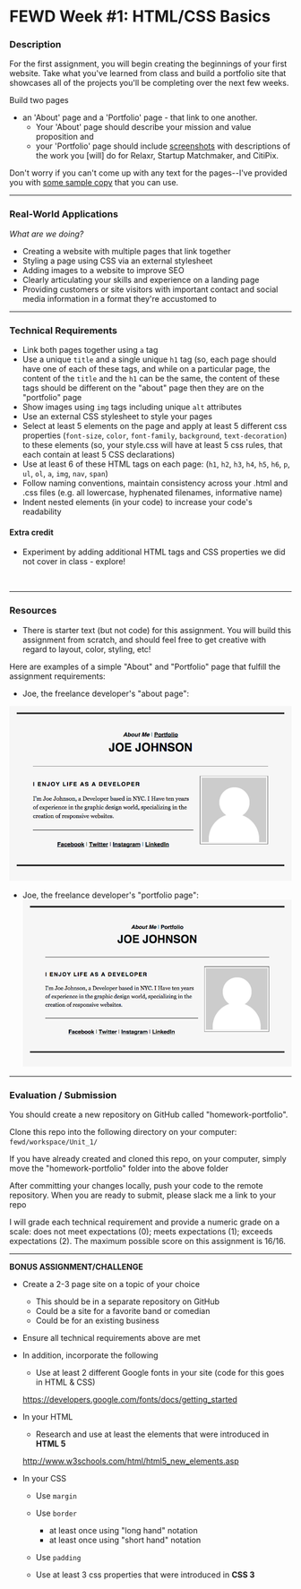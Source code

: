 # FEWD Week #1: HTML/CSS Basics

### Description


For the first assignment, you will begin creating the beginnings of your first website. Take what you've learned from class and build a portfolio site that showcases all of the projects you'll be completing over the next few weeks.


Build two pages

- an 'About' page and a 'Portfolio' page - that link to one another.
  - Your 'About' page should describe your mission and value proposition and
  - your 'Portfolio' page should include [screenshots](starter_code/images) with descriptions of the work you [will] do for Relaxr, Startup Matchmaker, and CitiPix.

Don't worry if you can't come up with any text for the pages--I've provided you with [some sample copy](starter_code/sample_copy.txt) that you can use.

---

### Real-World Applications
*What are we doing?*

- Creating a website with multiple pages that link together
- Styling a page using CSS via an external stylesheet
- Adding images to a website to improve SEO
- Clearly articulating your skills and experience on a landing page
- Providing customers or site visitors with important contact and social media information in a format they're accustomed to


---


### Technical Requirements

- Link both pages together using `a` tag
- Use a unique `title` and a single unique `h1` tag (so, each page should have one of each of these tags, and while on a particular page, the content of the `title` and the `h1` can be the same, the content of these tags should be different on the "about" page then they are on the "portfolio" page
- Show images using `img` tags including unique `alt` attributes
- Use an external CSS stylesheet to style your pages
- Select at least 5 elements on the page and apply at least 5 different css properties (`font-size`, `color`, `font-family`, `background`, `text-decoration`) to these elements (so, your style.css will have at least 5 css rules, that each contain at least 5 CSS declarations)
- Use at least 6 of these HTML tags on each page: (`h1`, `h2`, `h3`, `h4`, `h5`, `h6`, `p`, `ul`, `ol`, `a`, `img`, `nav`, `span`)
- Follow naming conventions, maintain consistency across your .html and .css files (e.g. all lowercase, hyphenated filenames, informative name)
- Indent nested elements (in your code) to increase your code's readability

#### Extra credit

- Experiment by adding additional HTML tags and CSS properties we did not cover in class - explore!


<br>

---

### Resources

- There is starter text (but not code) for this assignment.  You will build this assignment from scratch, and should feel free to get creative with regard to layout, color, styling, etc!

Here are examples of a simple "About" and "Portfolio" page that fulfill the assignment requirements:

- Joe, the freelance developer's "about page":

![Joe's About](starter_code/images/about_me_deliverable.png)

- Joe, the freelance developer's "portfolio page":
![Joe's About](starter_code/images/about_me_deliverable.png)


---

### Evaluation / Submission

You should create a new repository on GitHub called "homework-portfolio".  

Clone this repo into the following directory on your computer:
`fewd/workspace/Unit_1/`

If you have already created and cloned this repo, on your computer, simply move the "homework-portfolio" folder into the above folder

After committing your changes locally, push your code to the remote repository.  When you are ready to submit, please slack me a link to your repo

 I will grade each technical requirement and provide a numeric grade on a scale: does not meet expectations (0); meets expectations (1); exceeds expectations (2).  The maximum possible score on this assignment is 16/16.



------


**BONUS ASSIGNMENT/CHALLENGE**

- Create a 2-3 page site on a topic of your choice

  - This should be in a separate repository on GitHub
  - Could be a site for a favorite band or comedian
  - Could be for an existing business

- Ensure all technical requirements above are met

- In addition, incorporate the following

  - Use at least 2 different Google fonts in your site (code for this goes in HTML & CSS)

  https://developers.google.com/fonts/docs/getting_started

- In your HTML

  - Research and use at least the elements that were introduced in **HTML 5**

  http://www.w3schools.com/html/html5_new_elements.asp

- In your CSS

  - Use `margin`
  - Use `border`
    - at least once using "long hand" notation
    - at least once using "short hand" notation
  - Use `padding`
  - Use at least 3 css properties that were introduced in **CSS 3**

    ​
